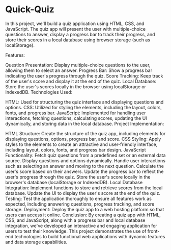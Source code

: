 # Quick-Quiz
In this project, we'll build a quiz application using HTML, CSS, and JavaScript. The quiz app will present the user with multiple-choice questions to answer, display a progress bar to track their progress, and store their scores in a local database using browser storage (such as localStorage).

Features:

Question Presentation: Display multiple-choice questions to the user, allowing them to select an answer.
Progress Bar: Show a progress bar indicating the user's progress through the quiz.
Score Tracking: Keep track of the user's score and display it at the end of the quiz.
Local Database: Store the user's scores locally in the browser using localStorage or IndexedDB.
Technologies Used:

HTML: Used for structuring the quiz interface and displaying questions and options.
CSS: Utilized for styling the elements, including the layout, colors, fonts, and progress bar.
JavaScript: Implemented for handling user interactions, fetching questions, calculating scores, updating the UI dynamically, and storing data in the local database.
Project Implementation:

HTML Structure: Create the structure of the quiz app, including elements for displaying questions, options, progress bar, and score.
CSS Styling: Apply styles to the elements to create an attractive and user-friendly interface, including layout, colors, fonts, and progress bar design.
JavaScript Functionality:
Fetch quiz questions from a predefined set or an external data source.
Display questions and options dynamically.
Handle user interactions such as selecting an answer and moving to the next question.
Calculate the user's score based on their answers.
Update the progress bar to reflect the user's progress through the quiz.
Store the user's score locally in the browser's database (localStorage or IndexedDB).
Local Database Integration:
Implement functions to store and retrieve scores from the local database.
Update the UI to display the user's score at the end of the quiz.
Testing: Test the application thoroughly to ensure all features work as expected, including answering questions, progress tracking, and score storage.
Deployment: Deploy the quiz app to a web hosting platform so that users can access it online.
Conclusion:
By creating a quiz app with HTML, CSS, and JavaScript, along with a progress bar and local database integration, we've developed an interactive and engaging application for users to test their knowledge. This project demonstrates the use of front-end technologies to build functional web applications with dynamic features and data storage capabilities.
